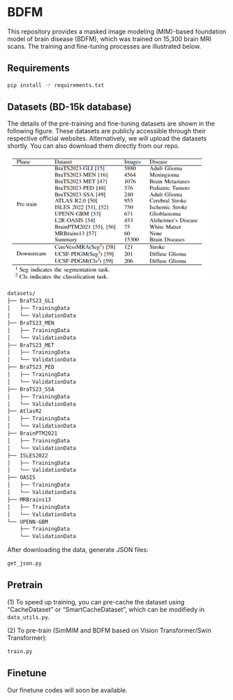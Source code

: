 # BDFM

This repository provides a masked image modeling (MIM)-based foundation model of brain disease (BDFM), which was trained on 15,300 brain MRI scans. The training and fine-tuning processes are illustrated below.

## Requirements

```bash
pip install -r requirements.txt
```

## Datasets (BD-15k database)
The details of the pre-training and fine-tuning datasets are shown in the following figure. These datasets are publicly accessible through their respective official websites. Alternatively, we will upload the datasets shortly. You can also download them directly from our repo.

[![Dataset Overview](Datasets.png)](Datasets.png)

```bash
datasets/
├── BraTS23_GLI
│   ├── TrainingData
│   └── ValidationData
├── BraTS23_MEN
│   ├── TrainingData
│   └── ValidationData
├── BraTS23_MET
│   ├── TrainingData
│   └── ValidationData
├── BraTS23_PED
│   ├── TrainingData
│   └── ValidationData
├── BraTS23_SSA
│   ├── TrainingData
│   └── ValidationData
├── AtlasR2
│   ├── TrainingData
│   └── ValidationData
├── BrainPTM2021
│   ├── TrainingData
│   └── ValidationData
├── ISLES2022
│   ├── TrainingData
│   └── ValidationData
├── OASIS
│   ├── TrainingData
│   └── ValidationData
├── MRBrains13
│   ├── TrainingData
│   └── ValidationData
└── UPENN-GBM
    ├── TrainingData
    └── ValidationData
```

After downloading the data, generate JSON files:
```bash
get_json.py
```

## Pretrain
(1) To speed up training, you can pre-cache the dataset using “CacheDataset” or “SmartCacheDataset”, which can be modifiedy in `data_utils.py`.

(2) To pre-train (SimMIM and BDFM based on Vision Transformer/Swin Transformer):
```bash
train.py
```

## Finetune
Our finetune codes will soon be available.
